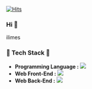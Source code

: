 [![Hits](https://hits.seeyoufarm.com/api/count/incr/badge.svg?url=https%3A%2F%2Fgithub.com%2Filimes&count_bg=%2379C83D&title_bg=%23555555&icon=&icon_color=%23E7E7E7&title=hits&edge_flat=false)](https://hits.seeyoufarm.com)
### Hi 👋
ilimes

<!--
**ilimes/ilimes** is a ✨ _special_ ✨ repository because its `README.md` (this file) appears on your GitHub profile.

Here are some ideas to get you started:

- 🔭 I’m currently working on ...
- 🌱 I’m currently learning ...
- 👯 I’m looking to collaborate on ...
- 🤔 I’m looking for help with ...
- 💬 Ask me about ...
- 📫 How to reach me: ...
- 😄 Pronouns: ...
- ⚡ Fun fact: ...
-->


### 🔨 Tech Stack 🔨
- <strong>Programming Language :</strong> <img src="https://camo.githubusercontent.com/82759671042a7769bf9a772c1c1f7e64e46cd013114a9bda39e43c318f9be335/68747470733a2f2f696d672e736869656c64732e696f2f62616467652f4a6176612d3333393933333f7374796c653d666c61742d737175617265266c6f676f3d4a617661266c6f676f436f6c6f723d7768697465" data-canonical-src="https://img.shields.io/badge/Java-339933?style=flat-square&amp;logo=Java&amp;logoColor=white" style="max-width: 100%;">
- <strong>Web Front-End :</strong> <img src="https://camo.githubusercontent.com/7f7e9321475cea7b65f2789e55d1bac05acfaa497842bf92377ceeddc78509dd/68747470733a2f2f696d672e736869656c64732e696f2f62616467652f4a6176615363726970742d4646443730303f7374796c653d666c61742d737175617265266c6f676f3d4a617661536372697074266c6f676f436f6c6f723d7768697465" data-canonical-src="https://img.shields.io/badge/JavaScript-FFD700?style=flat-square&amp;logo=JavaScript&amp;logoColor=white" style="max-width: 100%;">
- <strong>Web Back-End :</strong> <img src="https://camo.githubusercontent.com/0687ee8cec429fdc32c24306b8a8b9c1ee44c56a963ec26458f4e22a52b6e0e3/68747470733a2f2f696d672e736869656c64732e696f2f62616467652f537072696e672d3636434441413f7374796c653d666c61742d737175617265266c6f676f3d537072696e67266c6f676f436f6c6f723d7768697465" data-canonical-src="https://img.shields.io/badge/Spring-66CDAA?style=flat-square&amp;logo=Spring&amp;logoColor=white" style="max-width: 100%;">
